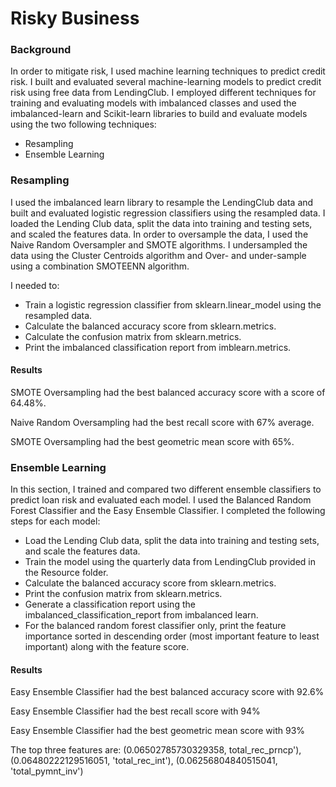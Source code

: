 # Risky Business

### Background
In order to mitigate risk, I used machine learning techniques to predict credit risk.
I built and evaluated several machine-learning models to predict credit risk using free data from LendingClub. I employed different techniques for training and evaluating models with imbalanced classes and used the imbalanced-learn and Scikit-learn libraries to build and evaluate models using the two following techniques:

- Resampling
- Ensemble Learning


### Resampling
I used the imbalanced learn library to resample the LendingClub data and built and evaluated logistic regression classifiers using the resampled data. I loaded the Lending Club data, split the data into training and testing sets, and scaled the features data. In order to oversample the data, I used the Naive Random Oversampler and SMOTE algorithms. I undersampled the data using the Cluster Centroids algorithm and Over- and under-sample using a combination SMOTEENN algorithm.

I needed to:

- Train a logistic regression classifier from sklearn.linear_model using the resampled data.
- Calculate the balanced accuracy score from sklearn.metrics.
- Calculate the confusion matrix from sklearn.metrics.
- Print the imbalanced classification report from imblearn.metrics.

#### Results 
SMOTE Oversampling had the best balanced accuracy score with a score of 64.48%.

Naive Random Oversampling had the best recall score with 67% average.

SMOTE Oversampling had the best geometric mean score with 65%.


### Ensemble Learning
In this section, I trained and compared two different ensemble classifiers to predict loan risk and evaluated each model. I used the Balanced Random Forest Classifier and the Easy Ensemble Classifier. I completed the following steps for each model:

- Load the Lending Club data, split the data into training and testing sets, and scale the features data.
- Train the model using the quarterly data from LendingClub provided in the Resource folder.
- Calculate the balanced accuracy score from sklearn.metrics.
- Print the confusion matrix from sklearn.metrics.
- Generate a classification report using the imbalanced_classification_report from imbalanced learn.
- For the balanced random forest classifier only, print the feature importance sorted in descending order (most important feature to least important) along with the feature score.

#### Results

Easy Ensemble Classifier had the best balanced accuracy score with 92.6%

Easy Ensemble Classifier had the best recall score with 94%

Easy Ensemble Classifier had the best geometric mean score with 93%

The top three features are:
(0.06502785730329358, total_rec_prncp'),
(0.06480222129516051, 'total_rec_int'),
(0.06256804840515041, 'total_pymnt_inv')